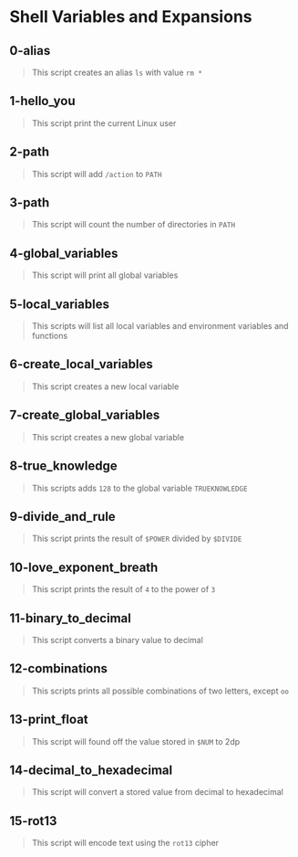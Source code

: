# Shell Variables and Expansions 

## 0-alias
> This script creates an alias `ls` with value `rm *`

## 1-hello_you
> This script print the current Linux user

## 2-path 
> This script will add `/action` to `PATH`

## 3-path 
> This script will count the number of directories in `PATH`

## 4-global_variables 
> This script will print all global variables

## 5-local_variables 
> This scripts will list all local variables and environment variables and functions

## 6-create_local_variables 
> This script creates a new local variable 

## 7-create_global_variables 
> This script creates a new global variable

## 8-true_knowledge 
> This scripts adds `128` to the global variable `TRUEKNOWLEDGE`

## 9-divide_and_rule
> This script prints the result of `$POWER` divided by `$DIVIDE`

## 10-love_exponent_breath
> This script prints the result of `4` to the power of `3`

## 11-binary_to_decimal
> This script converts a binary value to decimal

## 12-combinations 
> This scripts  prints all possible combinations of two letters, except `oo`

## 13-print_float
> This script will found off the value stored in `$NUM` to 2dp

## 14-decimal_to_hexadecimal
> This script will convert a stored value from decimal to hexadecimal

## 15-rot13 
> This script will encode text using the `rot13` cipher
